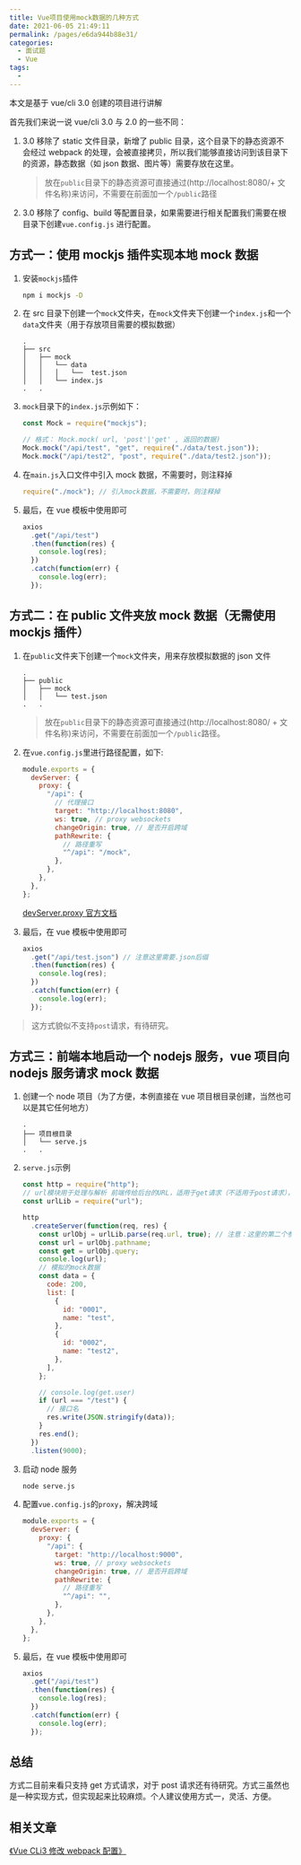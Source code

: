 ```yaml
---
title: Vue项目使用mock数据的几种方式
date: 2021-06-05 21:49:11
permalink: /pages/e6da944b88e31/
categories:
  - 面试题
  - Vue
tags:
  - 
---
```

本文是基于 vue/cli 3.0 创建的项目进行讲解

首先我们来说一说 vue/cli 3.0 与 2.0 的一些不同：

1.  3.0 移除了 static 文件目录，新增了 public 目录，这个目录下的静态资源不会经过 webpack 的处理，会被直接拷贝，所以我们能够直接访问到该目录下的资源，静态数据（如 json 数据、图片等）需要存放在这里。

    <!-- more -->

    > 放在`public`目录下的静态资源可直接通过(http://localhost:8080/+ 文件名称)来访问，不需要在前面加一个`/public`路径

2.  3.0 移除了 config、build 等配置目录，如果需要进行相关配置我们需要在根目录下创建`vue.config.js` 进行配置。

## 方式一：使用 mockjs 插件实现本地 mock 数据

1. 安装`mockjs`插件

   ```sh
   npm i mockjs -D
   ```

2. 在 src 目录下创建一个`mock`文件夹，在`mock`文件夹下创建一个`index.js`和一个`data`文件夹（用于存放项目需要的模拟数据）

   ```
   .
   ├── src
   │   ├── mock
   │   │   └── data
   │   │   │   └──  test.json
   │   │   └── index.js
   .   .
   ```

3. `mock`目录下的`index.js`示例如下：

   ```js
   const Mock = require("mockjs");

   // 格式： Mock.mock( url, 'post'|'get' , 返回的数据)
   Mock.mock("/api/test", "get", require("./data/test.json"));
   Mock.mock("/api/test2", "post", require("./data/test2.json"));
   ```

4. 在`main.js`入口文件中引入 mock 数据，不需要时，则注释掉

   ```js
   require("./mock"); // 引入mock数据，不需要时，则注释掉
   ```

5. 最后，在 vue 模板中使用即可

   ```js
   axios
     .get("/api/test")
     .then(function(res) {
       console.log(res);
     })
     .catch(function(err) {
       console.log(err);
     });
   ```

## 方式二：在 public 文件夹放 mock 数据（无需使用 mockjs 插件）

1. 在`public`文件夹下创建一个`mock`文件夹，用来存放模拟数据的 json 文件

   ```
   .
   ├── public
   │   ├── mock
   │   │   └── test.json
   .   .
   ```

   > 放在`public`目录下的静态资源可直接通过(http://localhost:8080/ + 文件名称)来访问，不需要在前面加一个`/public`路径。

2) 在`vue.config.js`里进行路径配置，如下:

   ```js
   module.exports = {
     devServer: {
       proxy: {
         "/api": {
           // 代理接口
           target: "http://localhost:8080",
           ws: true, // proxy websockets
           changeOrigin: true, // 是否开启跨域
           pathRewrite: {
             // 路径重写
             "^/api": "/mock",
           },
         },
       },
     },
   };
   ```

   [devServer.proxy 官方文档](https://cli.vuejs.org/zh/config/#devserver-proxy)

3) 最后，在 vue 模板中使用即可

   ```js
   axios
     .get("/api/test.json") // 注意这里需要.json后缀
     .then(function(res) {
       console.log(res);
     })
     .catch(function(err) {
       console.log(err);
     });
   ```

> 这方式貌似不支持`post`请求，有待研究。

## 方式三：前端本地启动一个 nodejs 服务，vue 项目向 nodejs 服务请求 mock 数据

1. 创建一个 node 项目（为了方便，本例直接在 vue 项目根目录创建，当然也可以是其它任何地方）

   ```
   .
   ├── 项目根目录
   │   └── serve.js
   .   .
   ```

2. `serve.js`示例

   ```js
   const http = require("http");
   // url模块用于处理与解析 前端传给后台的URL，适用于get请求（不适用于post请求），详情参见文档
   const urlLib = require("url");

   http
     .createServer(function(req, res) {
       const urlObj = urlLib.parse(req.url, true); // 注意：这里的第二个参数一定要设置为：true, query才能解析为对象形式,可以更加方便地获取key:value
       const url = urlObj.pathname;
       const get = urlObj.query;
       console.log(url);
       // 模拟的mock数据
       const data = {
         code: 200,
         list: [
           {
             id: "0001",
             name: "test",
           },
           {
             id: "0002",
             name: "test2",
           },
         ],
       };

       // console.log(get.user)
       if (url === "/test") {
         // 接口名
         res.write(JSON.stringify(data));
       }
       res.end();
     })
     .listen(9000);
   ```

3. 启动 node 服务

   ```sh
   node serve.js
   ```

4. 配置`vue.config.js`的`proxy`，解决跨域

   ```js
   module.exports = {
     devServer: {
       proxy: {
         "/api": {
           target: "http://localhost:9000",
           ws: true, // proxy websockets
           changeOrigin: true, // 是否开启跨域
           pathRewrite: {
             // 路径重写
             "^/api": "",
           },
         },
       },
     },
   };
   ```

5. 最后，在 vue 模板中使用即可

   ```js
   axios
     .get("/api/test")
     .then(function(res) {
       console.log(res);
     })
     .catch(function(err) {
       console.log(err);
     });
   ```

## 总结

方式二目前来看只支持 get 方式请求，对于 post 请求还有待研究。方式三虽然也是一种实现方式，但实现起来比较麻烦。个人建议使用方式一，灵活、方便。

## 相关文章

[《Vue CLi3 修改 webpack 配置》](https://wu529778790.com/pages/5d463fbdb172d43b/)
